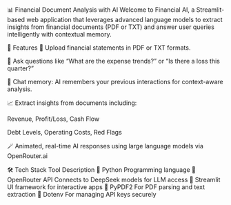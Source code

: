 📊 Financial Document Analysis with AI
Welcome to Financial AI, a Streamlit-based web application that leverages advanced language models to extract insights from financial documents (PDF or TXT) and answer user queries intelligently with contextual memory.

🚀 Features
📁 Upload financial statements in PDF or TXT formats.

🤖 Ask questions like “What are the expense trends?” or “Is there a loss this quarter?”

🧠 Chat memory: AI remembers your previous interactions for context-aware analysis.

📈 Extract insights from documents including:

Revenue, Profit/Loss, Cash Flow

Debt Levels, Operating Costs, Red Flags

🪄 Animated, real-time AI responses using large language models via OpenRouter.ai

🛠️ Tech Stack
Tool	Description
🐍 Python	Programming language
🧠 OpenRouter API	Connects to DeepSeek models for LLM access
📘 Streamlit	UI framework for interactive apps
📄 PyPDF2	For PDF parsing and text extraction
🔑 Dotenv	For managing API keys securely
